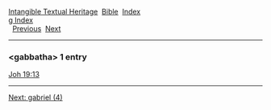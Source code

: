 [Intangible Textual Heritage](../../index)  [Bible](../index) 
[Index](index)   
[g Index](_g_)  
  [Previous](c04586)  [Next](c04588) 

------------------------------------------------------------------------

### &lt;gabbatha&gt; 1 entry

[Joh 19:13](../kjv/joh019.htm#013)  

------------------------------------------------------------------------

[Next: gabriel (4)](c04588)
